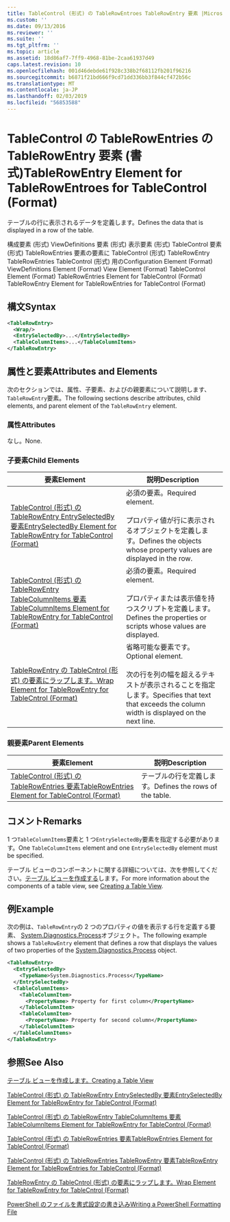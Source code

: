 ```yaml
---
title: TableControl (形式) の TableRowEntroes TableRowEntry 要素 |Microsoft Docs
ms.custom: ''
ms.date: 09/13/2016
ms.reviewer: ''
ms.suite: ''
ms.tgt_pltfrm: ''
ms.topic: article
ms.assetid: 18d86af7-7ff9-4968-81be-2caa61937d49
caps.latest.revision: 10
ms.openlocfilehash: 001d46debde61f928c338b2f68112fb201f96216
ms.sourcegitcommit: b6871f21bd666f9cd71dd336bb3f844cf472b56c
ms.translationtype: MT
ms.contentlocale: ja-JP
ms.lasthandoff: 02/03/2019
ms.locfileid: "56853588"
---
```

# <a name="tablerowentry-element-for-tablerowentroes-for-tablecontrol-format"></a><span data-ttu-id="aa7c3-102">TableControl の TableRowEntries の TableRowEntry 要素 (書式)</span><span class="sxs-lookup"><span data-stu-id="aa7c3-102">TableRowEntry Element for TableRowEntroes for TableControl (Format)</span></span>

<span data-ttu-id="aa7c3-103">テーブルの行に表示されるデータを定義します。</span><span class="sxs-lookup"><span data-stu-id="aa7c3-103">Defines the data that is displayed in a row of the table.</span></span>

<span data-ttu-id="aa7c3-104">構成要素 (形式) ViewDefinitions 要素 (形式) 表示要素 (形式) TableControl 要素 (形式) TableRowEntries 要素の要素に TableControl (形式) TableRowEntry TableRowEntries TableControl (形式) 用の</span><span class="sxs-lookup"><span data-stu-id="aa7c3-104">Configuration Element (Format) ViewDefinitions Element (Format) View Element (Format) TableControl Element (Format) TableRowEntries Element for TableControl (Format) TableRowEntry Element for TableRowEntries for TableControl (Format)</span></span>

## <a name="syntax"></a><span data-ttu-id="aa7c3-105">構文</span><span class="sxs-lookup"><span data-stu-id="aa7c3-105">Syntax</span></span>

```xml
<TableRowEntry>
  <Wrap/>
  <EntrySelectedBy>...</EntrySelectedBy>
  <TableColumnItems>...</TableColumnItems>
</TableRowEntry>
```

## <a name="attributes-and-elements"></a><span data-ttu-id="aa7c3-106">属性と要素</span><span class="sxs-lookup"><span data-stu-id="aa7c3-106">Attributes and Elements</span></span>

<span data-ttu-id="aa7c3-107">次のセクションでは、属性、子要素、およびの親要素について説明します、`TableRowEntry`要素。</span><span class="sxs-lookup"><span data-stu-id="aa7c3-107">The following sections describe attributes, child elements, and parent element of the `TableRowEntry` element.</span></span>

### <a name="attributes"></a><span data-ttu-id="aa7c3-108">属性</span><span class="sxs-lookup"><span data-stu-id="aa7c3-108">Attributes</span></span>

<span data-ttu-id="aa7c3-109">なし。</span><span class="sxs-lookup"><span data-stu-id="aa7c3-109">None.</span></span>

### <a name="child-elements"></a><span data-ttu-id="aa7c3-110">子要素</span><span class="sxs-lookup"><span data-stu-id="aa7c3-110">Child Elements</span></span>

|<span data-ttu-id="aa7c3-111">要素</span><span class="sxs-lookup"><span data-stu-id="aa7c3-111">Element</span></span>|<span data-ttu-id="aa7c3-112">説明</span><span class="sxs-lookup"><span data-stu-id="aa7c3-112">Description</span></span>|
|-------------|-----------------|
|[<span data-ttu-id="aa7c3-113">TableControl (形式) の TableRowEntry EntrySelectedBy 要素</span><span class="sxs-lookup"><span data-stu-id="aa7c3-113">EntrySelectedBy Element for TableRowEntry for TableControl (Format)</span></span>](./entryselectedby-element-for-tablerowentry-for-tablecontrol-format.md)|<span data-ttu-id="aa7c3-114">必須の要素。</span><span class="sxs-lookup"><span data-stu-id="aa7c3-114">Required element.</span></span><br /><br /> <span data-ttu-id="aa7c3-115">プロパティ値が行に表示されるオブジェクトを定義します。</span><span class="sxs-lookup"><span data-stu-id="aa7c3-115">Defines the objects whose property values are displayed in the row.</span></span>|
|[<span data-ttu-id="aa7c3-116">TableControl (形式) の TableRowEntry TableColumnItems 要素</span><span class="sxs-lookup"><span data-stu-id="aa7c3-116">TableColumnItems Element for TableRowEntry for TableControl (Format)</span></span>](./tablecolumnitems-element-for-tablerowentry-for-tablecontrol-format.md)|<span data-ttu-id="aa7c3-117">必須の要素。</span><span class="sxs-lookup"><span data-stu-id="aa7c3-117">Required element.</span></span><br /><br /> <span data-ttu-id="aa7c3-118">プロパティまたは表示値を持つスクリプトを定義します。</span><span class="sxs-lookup"><span data-stu-id="aa7c3-118">Defines the properties or scripts whose values are displayed.</span></span>|
|[<span data-ttu-id="aa7c3-119">TableRowEntry の TableCntrol (形式) の要素にラップします。</span><span class="sxs-lookup"><span data-stu-id="aa7c3-119">Wrap Element for TableRowEntry for TableCntrol (Format)</span></span>](./wrap-element-for-tablerowentry-for-tablecontrl-format.md)|<span data-ttu-id="aa7c3-120">省略可能な要素です。</span><span class="sxs-lookup"><span data-stu-id="aa7c3-120">Optional element.</span></span><br /><br /> <span data-ttu-id="aa7c3-121">次の行を列の幅を超えるテキストが表示されることを指定します。</span><span class="sxs-lookup"><span data-stu-id="aa7c3-121">Specifies that text that exceeds the column width is displayed on the next line.</span></span>|

### <a name="parent-elements"></a><span data-ttu-id="aa7c3-122">親要素</span><span class="sxs-lookup"><span data-stu-id="aa7c3-122">Parent Elements</span></span>

|<span data-ttu-id="aa7c3-123">要素</span><span class="sxs-lookup"><span data-stu-id="aa7c3-123">Element</span></span>|<span data-ttu-id="aa7c3-124">説明</span><span class="sxs-lookup"><span data-stu-id="aa7c3-124">Description</span></span>|
|-------------|-----------------|
|[<span data-ttu-id="aa7c3-125">TableControl (形式) の TableRowEntries 要素</span><span class="sxs-lookup"><span data-stu-id="aa7c3-125">TableRowEntries Element for TableControl (Format)</span></span>](./tablerowentries-element-for-tablecontrol-format.md)|<span data-ttu-id="aa7c3-126">テーブルの行を定義します。</span><span class="sxs-lookup"><span data-stu-id="aa7c3-126">Defines the rows of the table.</span></span>|

## <a name="remarks"></a><span data-ttu-id="aa7c3-127">コメント</span><span class="sxs-lookup"><span data-stu-id="aa7c3-127">Remarks</span></span>

<span data-ttu-id="aa7c3-128">1 つ`TableColumnItems`要素と 1 つ`EntrySelectedBy`要素を指定する必要があります。</span><span class="sxs-lookup"><span data-stu-id="aa7c3-128">One `TableColumnItems` element and one `EntrySelectedBy` element must be specified.</span></span>

<span data-ttu-id="aa7c3-129">テーブル ビューのコンポーネントに関する詳細については、次を参照してください。[テーブル ビューを作成する](./creating-a-table-view.md)します。</span><span class="sxs-lookup"><span data-stu-id="aa7c3-129">For more information about the components of a table view, see [Creating a Table View](./creating-a-table-view.md).</span></span>

## <a name="example"></a><span data-ttu-id="aa7c3-130">例</span><span class="sxs-lookup"><span data-stu-id="aa7c3-130">Example</span></span>

<span data-ttu-id="aa7c3-131">次の例は、`TableRowEntry`の 2 つのプロパティの値を表示する行を定義する要素、 [System.Diagnostics.Process](/dotnet/api/System.Diagnostics.Process)オブジェクト。</span><span class="sxs-lookup"><span data-stu-id="aa7c3-131">The following example shows a `TableRowEntry` element that defines a row that displays the values of two properties of the [System.Diagnostics.Process](/dotnet/api/System.Diagnostics.Process) object.</span></span>

```xml
<TableRowEntry>
  <EntrySelectedBy>
    <TypeName>System.Diagnostics.Process</TypeName>
  </EntrySelectedBy>
  <TableColumnItems>
    <TableColumnItem>
      <PropertyName> Property for first column</PropertyName>
    </TableColumnItem>
    <TableColumnItem>
      <PropertyName> Property for second column</PropertyName>
    </TableColumnItem>
  </TableColumnItems>
</TableRowEntry>
```

## <a name="see-also"></a><span data-ttu-id="aa7c3-132">参照</span><span class="sxs-lookup"><span data-stu-id="aa7c3-132">See Also</span></span>

[<span data-ttu-id="aa7c3-133">テーブル ビューを作成します。</span><span class="sxs-lookup"><span data-stu-id="aa7c3-133">Creating a Table View</span></span>](./creating-a-table-view.md)

[<span data-ttu-id="aa7c3-134">TableControl (形式) の TableRowEntry EntrySelectedBy 要素</span><span class="sxs-lookup"><span data-stu-id="aa7c3-134">EntrySelectedBy Element for TableRowEntry for TableControl (Format)</span></span>](./entryselectedby-element-for-tablerowentry-for-tablecontrol-format.md)

[<span data-ttu-id="aa7c3-135">TableControl (形式) の TableRowEntry TableColumnItems 要素</span><span class="sxs-lookup"><span data-stu-id="aa7c3-135">TableColumnItems Element for TableRowEntry for TableControl (Format)</span></span>](./tablecolumnitems-element-for-tablerowentry-for-tablecontrol-format.md)

[<span data-ttu-id="aa7c3-136">TableControl (形式) の TableRowEntries 要素</span><span class="sxs-lookup"><span data-stu-id="aa7c3-136">TableRowEntries Element for TableControl (Format)</span></span>](./tablerowentries-element-for-tablecontrol-format.md)

[<span data-ttu-id="aa7c3-137">TableControl (形式) の TableRowEntries TableRowEntry 要素</span><span class="sxs-lookup"><span data-stu-id="aa7c3-137">TableRowEntry Element for TableRowEntries for TableControl (Format)</span></span>](./tablerowentry-element-for-tablerowentroes-for-tablecontrol-format.md)

[<span data-ttu-id="aa7c3-138">TableRowEntry の TableCntrol (形式) の要素にラップします。</span><span class="sxs-lookup"><span data-stu-id="aa7c3-138">Wrap Element for TableRowEntry for TableCntrol (Format)</span></span>](./wrap-element-for-tablerowentry-for-tablecontrl-format.md)

[<span data-ttu-id="aa7c3-139">PowerShell のファイルを書式設定の書き込み</span><span class="sxs-lookup"><span data-stu-id="aa7c3-139">Writing a PowerShell Formatting File</span></span>](./writing-a-powershell-formatting-file.md)
